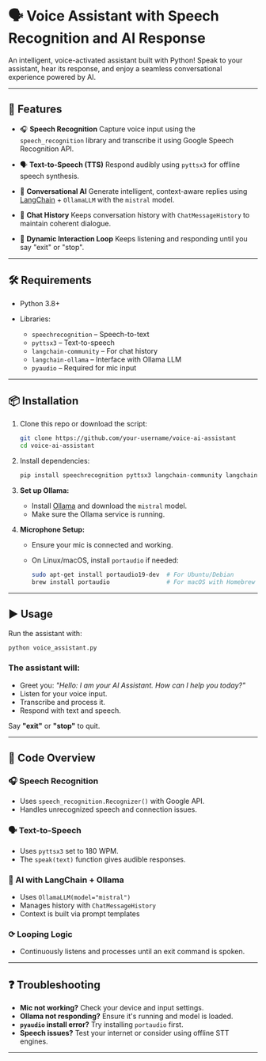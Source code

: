 # 🗣️ Voice Assistant with Speech Recognition and AI Response

An intelligent, voice-activated assistant built with Python! Speak to your assistant, hear its response, and enjoy a seamless conversational experience powered by AI.

---

## 🚀 Features

* 🎧 **Speech Recognition**
  Capture voice input using the `speech_recognition` library and transcribe it using Google Speech Recognition API.

* 🗣️ **Text-to-Speech (TTS)**
  Respond audibly using `pyttsx3` for offline speech synthesis.

* 🤖 **Conversational AI**
  Generate intelligent, context-aware replies using [LangChain](https://www.langchain.com/) + `OllamaLLM` with the `mistral` model.

* 🧠 **Chat History**
  Keeps conversation history with `ChatMessageHistory` to maintain coherent dialogue.

* 🔀 **Dynamic Interaction Loop**
  Keeps listening and responding until you say "exit" or "stop".

---

## 🛠️ Requirements

* Python 3.8+
* Libraries:

  * `speechrecognition` – Speech-to-text
  * `pyttsx3` – Text-to-speech
  * `langchain-community` – For chat history
  * `langchain-ollama` – Interface with Ollama LLM
  * `pyaudio` – Required for mic input

---

## 📦 Installation

1. Clone this repo or download the script:

   ```bash
   git clone https://github.com/your-username/voice-ai-assistant
   cd voice-ai-assistant
   ```

2. Install dependencies:

   ```bash
   pip install speechrecognition pyttsx3 langchain-community langchain-ollama pyaudio
   ```

3. **Set up Ollama:**

   * Install [Ollama](https://ollama.com/) and download the `mistral` model.
   * Make sure the Ollama service is running.

4. **Microphone Setup:**

   * Ensure your mic is connected and working.
   * On Linux/macOS, install `portaudio` if needed:

     ```bash
     sudo apt-get install portaudio19-dev  # For Ubuntu/Debian
     brew install portaudio                # For macOS with Homebrew
     ```

---

## ▶️ Usage

Run the assistant with:

```bash
python voice_assistant.py
```

### The assistant will:

* Greet you: *"Hello: I am your AI Assistant. How can I help you today?"*
* Listen for your voice input.
* Transcribe and process it.
* Respond with text and speech.

Say **"exit"** or **"stop"** to quit.

---

## 📄 Code Overview

### 🎧 Speech Recognition

* Uses `speech_recognition.Recognizer()` with Google API.
* Handles unrecognized speech and connection issues.

### 🗣️ Text-to-Speech

* Uses `pyttsx3` set to 180 WPM.
* The `speak(text)` function gives audible responses.

### 🤖 AI with LangChain + Ollama

* Uses `OllamaLLM(model="mistral")`
* Manages history with `ChatMessageHistory`
* Context is built via prompt templates

### ⟳ Looping Logic

* Continuously listens and processes until an exit command is spoken.

---

## ❓ Troubleshooting

* **Mic not working?** Check your device and input settings.
* **Ollama not responding?** Ensure it's running and model is loaded.
* **`pyaudio` install error?** Try installing `portaudio` first.
* **Speech issues?** Test your internet or consider using offline STT engines.

---
